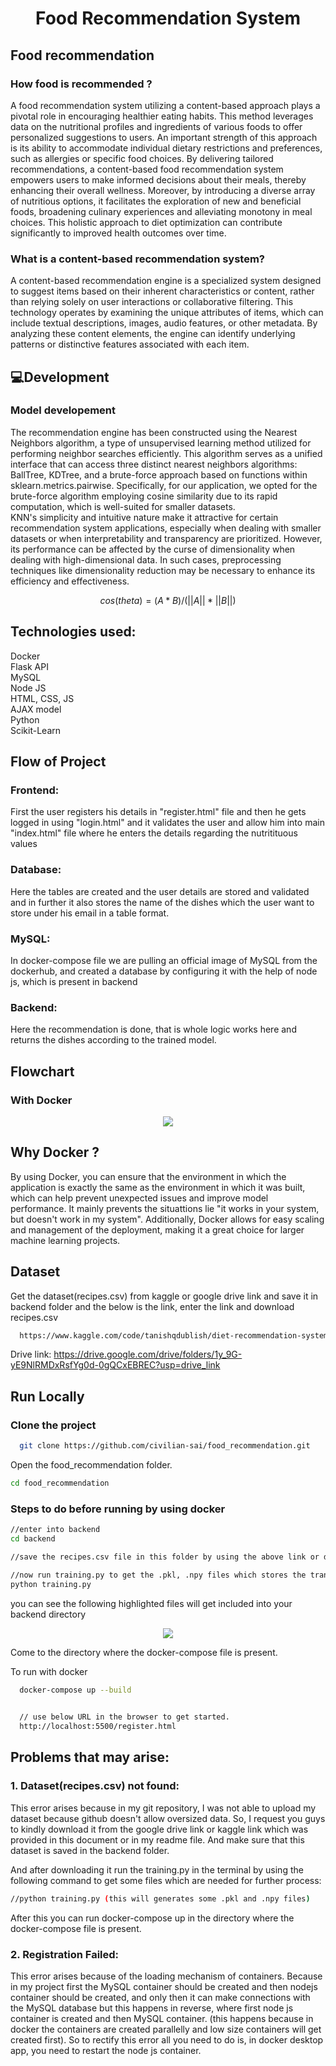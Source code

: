 <h1 align="center">Food Recommendation System</h1>  

## Food recommendation


### How food is recommended ?
A food recommendation system utilizing a content-based approach plays a pivotal role in encouraging healthier eating habits. This method leverages data on the nutritional profiles and ingredients of various foods to offer personalized suggestions to users. An important strength of this approach is its ability to accommodate individual dietary restrictions and preferences, such as allergies or specific food choices. By delivering tailored recommendations, a content-based food recommendation system empowers users to make informed decisions about their meals, thereby enhancing their overall wellness. Moreover, by introducing a diverse array of nutritious options, it facilitates the exploration of new and beneficial foods, broadening culinary experiences and alleviating monotony in meal choices. This holistic approach to diet optimization can contribute significantly to improved health outcomes over time.

### What is a content-based recommendation system?
A content-based recommendation engine is a specialized system designed to suggest items based on their inherent characteristics or content, rather than relying solely on user interactions or collaborative filtering. This technology operates by examining the unique attributes of items, which can include textual descriptions, images, audio features, or other metadata. By analyzing these content elements, the engine can identify underlying patterns or distinctive features associated with each item.

## :computer:Development
### Model developement
The recommendation engine has been constructed using the Nearest Neighbors algorithm, a type of unsupervised learning method utilized for performing neighbor searches efficiently. This algorithm serves as a unified interface that can access three distinct nearest neighbors algorithms: BallTree, KDTree, and a brute-force approach based on functions within sklearn.metrics.pairwise. Specifically, for our application, we opted for the brute-force algorithm employing cosine similarity due to its rapid computation, which is well-suited for smaller datasets.   
KNN's simplicity and intuitive nature make it attractive for certain recommendation system applications, especially when dealing with smaller datasets or when interpretability and transparency are prioritized. However, its performance can be affected by the curse of dimensionality when dealing with high-dimensional data. In such cases, preprocessing techniques like dimensionality reduction may be necessary to enhance its efficiency and effectiveness.

$$cos(theta) = (A * B) / (||A|| * ||B||)$$    

## Technologies used:   
Docker   
Flask API   
MySQL   
Node JS   
HTML, CSS, JS   
AJAX model   
Python   
Scikit-Learn

## Flow of Project   
### Frontend:   
First the user registers his details in "register.html" file and then he gets logged in using "login.html" and it validates the user and allow him into main "index.html" file where he enters the details regarding the nutritituous values   

### Database:   
Here the tables are created and the user details are stored and validated and in further it also stores the name of the dishes which the user want to store under his email in a table format.   

### MySQL:
In docker-compose file we are pulling an official image of MySQL from the dockerhub, and created a database by configuring it with the help of node js, which is present in backend

### Backend:
Here the recommendation is done, that is whole logic works here and returns the dishes according to the trained model.   

  

## Flowchart     

### With Docker   
<div align= "center"><img src="Screenshot (91).png" /></div>    

## Why Docker ?   
By using Docker, you can ensure that the environment in which the application is exactly the same as the environment in which it was built, which can help prevent unexpected issues and improve model performance. It mainly prevents the situattions lie "it works in your system, but doesn't work in my system". Additionally, Docker allows for easy scaling and management of the deployment, making it a great choice for larger machine learning projects.   

## Dataset

Get the dataset(recipes.csv) from kaggle or google drive link and save it in backend folder and the below is the link, enter the link and download recipes.csv

```bash
  https://www.kaggle.com/code/tanishqdublish/diet-recommendation-system-preprocessing/input
```
Drive link: https://drive.google.com/drive/folders/1y_9G-yE9NlRMDxRsfYg0d-0gQCxEBREC?usp=drive_link
    
## Run Locally

### Clone the project

```bash
  git clone https://github.com/civilian-sai/food_recommendation.git
```
Open the food_recommendation folder.  

```bash
cd food_recommendation
```

### Steps to do before running by using docker    
```bash
//enter into backend
cd backend

//save the recipes.csv file in this folder by using the above link or download from the google drive provided.

//now run training.py to get the .pkl, .npy files which stores the traning instances objects and trained data
python training.py
```
you can see the following highlighted files will get included into your backend directory   
<div align= "center"><img src="Screenshot (87).png" /></div>  
   


Come to the directory where the docker-compose file is present.


To run with docker

```bash
  docker-compose up --build
 
```
```bash
  // use below URL in the browser to get started.
  http://localhost:5500/register.html 
```

## Problems that may arise:   

### 1. Dataset(recipes.csv) not found:   

This error arises because in my git repository, I was not able to upload my dataset because github doesn't allow oversized data. So, I request you guys to kindly download  it from the google drive link or kaggle link which was  provided in this document or in my readme file. And make sure that this dataset is saved in the backend folder.   

And after downloading it run the training.py in the terminal by using the following command to get some files which are needed for further process:   
 ```bash
//python training.py (this will generates some .pkl and .npy files)   
```

After this you can run docker-compose up in the directory where the docker-compose file is present.   


### 2. Registration Failed:     

This error arises because of the loading mechanism of containers. Because in my project first the MySQL container should be created and then nodejs container should be created, and only then it can make connections with the MySQL database but this happens in reverse, where first node js container is created and then MySQL container. (this happens because in docker the containers are created parallelly and low size containers will get created first). So to rectify this error all you need to do is, in docker desktop app, you need to restart the node js container.   
